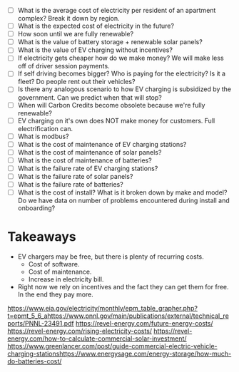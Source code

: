 - [ ] What is the average cost of electricity per resident of an apartment complex? Break it down by region.
- [ ] What is the expected cost of electricity in the future?
- [ ] How soon until we are fully renewable?
- [ ] What is the value of battery storage + renewable solar panels?
- [ ] What is the value of EV charging without incentives?
- [ ] If electricity gets cheaper how do we make money? We will make less off of driver session payments.
- [ ] If self driving becomes bigger? Who is paying for the electricity? Is it a fleet? Do people rent out their vehicles?
- [ ] Is there any analogous scenario to how EV charging is subsidized by the government. Can we predict when that will stop?
- [ ] When will Carbon Credits become obsolete because we're fully renewable?
- [ ] EV charging on it's own does NOT make money for customers. Full electrification can.
- [ ] What is modbus?
- [ ] What is the cost of maintenance of EV charging stations?
- [ ] What is the cost of maintenance of solar panels?
- [ ] What is the cost of maintenance of batteries?
- [ ] What is the failure rate of EV charging stations?
- [ ] What is the failure rate of solar panels?
- [ ] What is the failure rate of batteries?
- [ ] What is the cost of install? What is it broken down by make and model? Do we have data on number of problems encountered during install and onboarding?

# Takeaways
- EV chargers may be free, but there is plenty of recurring costs.
	- Cost of software.
	- Cost of maintenance.
	- Increase in electricity bill.
- Right now we rely on incentives and the fact they can get them for free. In the end they pay more.

https://www.eia.gov/electricity/monthly/epm_table_grapher.php?t=epmt_5_6_ahttps://www.pnnl.gov/main/publications/external/technical_reports/PNNL-23491.pdf
https://revel-energy.com/future-energy-costs/
https://revel-energy.com/rising-electricity-costs/
https://revel-energy.com/how-to-calculate-commercial-solar-investment/
https://www.greenlancer.com/post/guide-commercial-electric-vehicle-charging-stationshttps://www.energysage.com/energy-storage/how-much-do-batteries-cost/